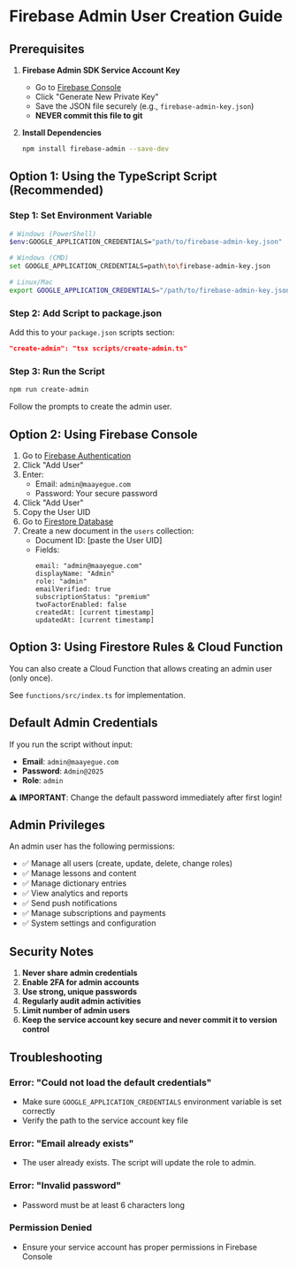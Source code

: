 # Firebase Admin User Creation Guide

## Prerequisites

1. **Firebase Admin SDK Service Account Key**
   - Go to [Firebase Console](https://console.firebase.google.com/project/studio-6750997720-7c22e/settings/serviceaccounts/adminsdk)
   - Click "Generate New Private Key"
   - Save the JSON file securely (e.g., `firebase-admin-key.json`)
   - **NEVER commit this file to git**

2. **Install Dependencies**
   ```bash
   npm install firebase-admin --save-dev
   ```

## Option 1: Using the TypeScript Script (Recommended)

### Step 1: Set Environment Variable
```bash
# Windows (PowerShell)
$env:GOOGLE_APPLICATION_CREDENTIALS="path/to/firebase-admin-key.json"

# Windows (CMD)
set GOOGLE_APPLICATION_CREDENTIALS=path\to\firebase-admin-key.json

# Linux/Mac
export GOOGLE_APPLICATION_CREDENTIALS="/path/to/firebase-admin-key.json"
```

### Step 2: Add Script to package.json
Add this to your `package.json` scripts section:
```json
"create-admin": "tsx scripts/create-admin.ts"
```

### Step 3: Run the Script
```bash
npm run create-admin
```

Follow the prompts to create the admin user.

## Option 2: Using Firebase Console

1. Go to [Firebase Authentication](https://console.firebase.google.com/project/studio-6750997720-7c22e/authentication/users)
2. Click "Add User"
3. Enter:
   - Email: `admin@maayegue.com`
   - Password: Your secure password
4. Click "Add User"
5. Copy the User UID
6. Go to [Firestore Database](https://console.firebase.google.com/project/studio-6750997720-7c22e/firestore/data)
7. Create a new document in the `users` collection:
   - Document ID: [paste the User UID]
   - Fields:
     ```
     email: "admin@maayegue.com"
     displayName: "Admin"
     role: "admin"
     emailVerified: true
     subscriptionStatus: "premium"
     twoFactorEnabled: false
     createdAt: [current timestamp]
     updatedAt: [current timestamp]
     ```

## Option 3: Using Firestore Rules & Cloud Function

You can also create a Cloud Function that allows creating an admin user (only once).

See `functions/src/index.ts` for implementation.

## Default Admin Credentials

If you run the script without input:
- **Email**: `admin@maayegue.com`
- **Password**: `Admin@2025`
- **Role**: `admin`

⚠️ **IMPORTANT**: Change the default password immediately after first login!

## Admin Privileges

An admin user has the following permissions:
- ✅ Manage all users (create, update, delete, change roles)
- ✅ Manage lessons and content
- ✅ Manage dictionary entries
- ✅ View analytics and reports
- ✅ Send push notifications
- ✅ Manage subscriptions and payments
- ✅ System settings and configuration

## Security Notes

1. **Never share admin credentials**
2. **Enable 2FA for admin accounts**
3. **Use strong, unique passwords**
4. **Regularly audit admin activities**
5. **Limit number of admin users**
6. **Keep the service account key secure and never commit it to version control**

## Troubleshooting

### Error: "Could not load the default credentials"
- Make sure `GOOGLE_APPLICATION_CREDENTIALS` environment variable is set correctly
- Verify the path to the service account key file

### Error: "Email already exists"
- The user already exists. The script will update the role to admin.

### Error: "Invalid password"
- Password must be at least 6 characters long

### Permission Denied
- Ensure your service account has proper permissions in Firebase Console
